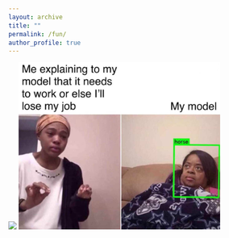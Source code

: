 ```yaml
---
layout: archive
title: ""
permalink: /fun/
author_profile: true
---
```


<img src="https://github.com/yaojieliu/yaojieliu.github.io/blob/master/images/Fun1.jpg\" width="400" />

<img src="/images/Fun2.jpg\" width="400" />


